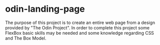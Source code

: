 # odin-landing-page

The purpose of this project is to create an entire web page from a design provided by "The Odin Project".
In order to complete this project some FlexBox basic skills may be needed and some knowledge regarding CSS and The Box Model.